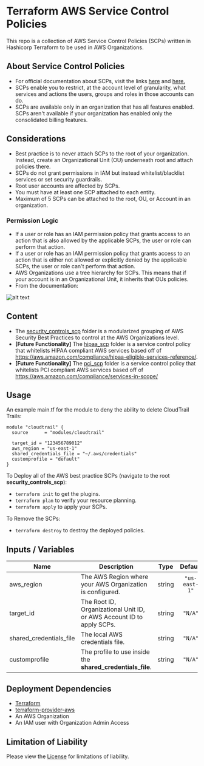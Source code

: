 # Terraform AWS Service Control Policies

This repo is a collection of AWS Service Control Policies (SCPs) written in Hashicorp Terraform to be used in AWS Organizations.

## About Service Control Policies

- For official documentation about SCPs, visit the links [here](https://docs.aws.amazon.com/organizations/latest/userguide/orgs_manage_policies_scp.html) and [here.](https://docs.aws.amazon.com/organizations/latest/userguide/orgs_manage_policies_about-scps.html)
- SCPs enable you to restrict, at the account level of granularity, what services and actions the users, groups and roles in those accounts can do.
- SCPs are available only in an organization that has all features enabled. SCPs aren't available if your organization has enabled only the consolidated billing features.

## Considerations

- Best practice is to never attach SCPs to the root of your organization. Instead, create an Organizational Unit (OU) underneath root and attach policies there.
- SCPs do not grant permissions in IAM but instead whitelist/blacklist services or set security guardrails.
- Root user accounts are affected by SCPs.
- You must have at least one SCP attached to each entity.
- Maximum of 5 SCPs can be attached to the root, OU, or Account in an organization.

### Permission Logic

- If a user or role has an IAM permission policy that grants access to an action that is also allowed by the applicable SCPs, the user or role can perform that action.
- If a user or role has an IAM permission policy that grants access to an action that is either not allowed or explicitly denied by the applicable SCPs, the user or role can't perform that action.
- AWS Organizations use a tree hierarchy for SCPs. This means that if your account is in an Organizational Unit, it inherits that OUs policies.
- From the documentation:

![alt text](https://docs.aws.amazon.com/organizations/latest/userguide/images/How_SCP_Permissions_Work.jpg "SCP Venn Diagram")

## Content

- The [security_controls_scp](security_controls_scp/) folder is a modularized grouping of AWS Security Best Practices to control at the AWS Organizations level.
- __[Future Functionality]__ The [hipaa_scp](hipaa_scp/) folder is a service control policy that whitelists HIPAA compliant AWS services based off of https://aws.amazon.com/compliance/hipaa-eligible-services-reference/.
- __[Future Functionality]__ The [pci_scp](pci_scp/) folder is a service control policy that whitelists PCI compliant AWS services based off of https://aws.amazon.com/compliance/services-in-scope/

## Usage

An example main.tf for the module to deny the ability to delete CloudTrail Trails:

```hcl
module "cloudtrail" {
  source      = "modules/cloudtrail"

  target_id = "123456789012"
  aws_region = "us-east-1"
  shared_credentials_file = "~/.aws/credentials"
  customprofile = "default"
}
```

To Deploy all of the AWS best practice SCPs (navigate to the root __security_controls_scp__):
- `terraform init` to get the plugins.
- `terraform plan` to verify your resource planning.
- `terraform apply` to apply your SCPs.

To Remove the SCPs:
- `terraform destroy` to destroy the deployed policies.

## Inputs / Variables ###

| Name | Description | Type | Default | Required |
|------|-------------|:----:|:-----:|:-----:|
| aws\_region | The AWS Region where your AWS Organization is configured. | string | `"us-east-1"` | yes |
| target\_id | The Root ID, Organizational Unit ID, or AWS Account ID to apply SCPs. | string | `"N/A"` | yes |
| shared\_credentials\_file | The local AWS credentials file. | string | `"N/A"` | yes |
| customprofile | The profile to use inside the __shared_credentials_file__. | string | `"N/A"` | yes |

## Deployment Dependencies

- [Terraform](https://www.terraform.io/downloads.html)
- [terraform-provider-aws](https://github.com/terraform-providers/terraform-provider-aws)
- An AWS Organization
- An IAM user with Organization Admin Access

## Limitation of Liability

Please view the [License](LICENSE) for limitations of liability. 

